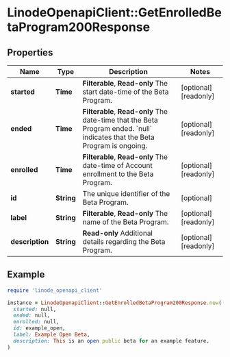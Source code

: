 # LinodeOpenapiClient::GetEnrolledBetaProgram200Response

## Properties

| Name | Type | Description | Notes |
| ---- | ---- | ----------- | ----- |
| **started** | **Time** | __Filterable__, __Read-only__ The start date-time of the Beta Program. | [optional][readonly] |
| **ended** | **Time** | __Filterable__, __Read-only__ The date-time that the Beta Program ended.  &#x60;null&#x60; indicates that the Beta Program is ongoing. | [optional][readonly] |
| **enrolled** | **Time** | __Filterable__, __Read-only__ The date-time of Account enrollment to the Beta Program. | [optional][readonly] |
| **id** | **String** | The unique identifier of the Beta Program. | [optional] |
| **label** | **String** | __Filterable__, __Read-only__ The name of the Beta Program. | [optional][readonly] |
| **description** | **String** | __Read-only__ Additional details regarding the Beta Program. | [optional][readonly] |

## Example

```ruby
require 'linode_openapi_client'

instance = LinodeOpenapiClient::GetEnrolledBetaProgram200Response.new(
  started: null,
  ended: null,
  enrolled: null,
  id: example_open,
  label: Example Open Beta,
  description: This is an open public beta for an example feature.
)
```

